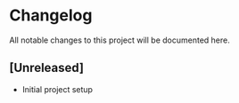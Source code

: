 # Changelog
All notable changes to this project will be documented here.

## [Unreleased]
- Initial project setup
